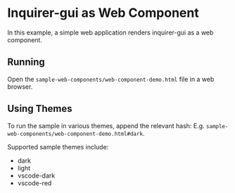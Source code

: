 # Inquirer-gui as Web Component
In this example, a simple web application renders inquirer-gui as a web component.

## Running
Open the `sample-web-components/web-component-demo.html` file in a web browser.

## Using Themes
To run the sample in various themes, append the relevant hash: E.g. `sample-web-components/web-component-demo.html#dark`.

Supported sample themes include:
* dark
* light
* vscode-dark
* vscode-red

